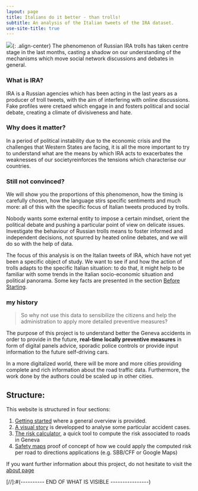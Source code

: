 ```yaml
---
layout: page
title: Italians do it better - than trolls!
subtitle: An analysis of the Italian tweets of the IRA dataset.
use-site-title: true
---
```



![](../img/tweet_pile){: .align-center}
The phenomenon of Russian IRA trolls has taken centre stage in the last months, casting a shadow on our understanding of the mechanisms which move social network discussions and debates in general.

### What is IRA?

IRA is a Russian agencies which has been acting in the last years as a producer of troll tweets, with the aim of interfering with online discussions. Fake profiles were cretaed which engage in and fosters political and social debate, creating a climate of divisiveness and hate.

### Why does it matter?

In a period of political instability due to the economic crisis and the challenges that Western States are facing, it is all the more important to try to understand what are the means by which IRA acts to exacerbates the weaknesses of our societyreinforces the tensions which characterise our countries.

### Still not convinced?

We will show you the proportions of this phenomenon, how the timing is carefully chosen, how the language stirs specific sentiments and much more: all of this with the specific focus of Italian tweets produced by trolls.

Nobody wants some external entity to impose a certain mindset, orient the political debate and pushing a particular point of view on delicate issues. Investigate the behaviour of Russian trolls means to foster informed and independent decisions, not spurred by heated online debates, and we will do so with the help of data.

The focus of this analysis is on the Italian tweets of IRA, which have not yet been a specific object of study. We want to see if and how the action of trolls adapts to the specific Italian situation: to do that, it might help to be familiar with some trends in the Italian socio-economic situation and political panorama. Some key facts are presented in the section [Before Starting](pages/beforeStarting).





### my history

> So why not use this data to sensibilize the citizens and help the administration to apply more detailed preventive measures?

The purpose of this project is to understand better the Geneva accidents in order to provide in the future, **real-time locally preventive measures** in form of digital panels advice, sporadic police controls or provide input information to the future self-driving cars.


In a more digitalized world, there will be more and more cities providing complete and rich information about the road traffic data. Furthermore, the work done by the authors could be scaled up in other cities.  


## Structure:

This website is structured in four sections:
1. [Getting started](pages/Gilcompa) where a general overview is provided.
2. [A visual story](/pages/Milani) is developped to analyse some particular accident cases.
3. [The risk calculator](/pages/risk_calculator), a quick tool to compute the risk associated to roads in Geneva
4. [Safety maps](/pages/safety_map) proof of concept of how we could apply the computed risk per road to directions applications (e.g. SBB/CFF or Google Maps)

If you want further information about this project, do not hesitate to visit the [about page](/pages/about)











[//]:#(---------- END OF WHAT IS VISIBLE ----------------)
